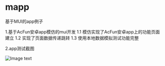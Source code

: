 # mapp
基于MUI的app例子

1.基于AcFun安卓app模仿的mui开发
  1.1 模仿实现了AcFun安卓app上的功能页面建立
  1.2 实现了页面数据传递跳转
  1.3 使用本地数据模拟测试功能完整

2.app测试截图

![Image text](https://raw.github.com/XFpzl/mapp/master/images/appPic.png)
